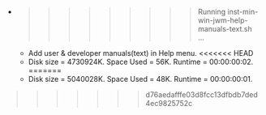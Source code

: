 * >>>>>>>>> Running inst-min-win-jwm-help-manuals-text.sh ...
  * Add user & developer manuals(text) in Help menu.
<<<<<<< HEAD
  * Disk size = 4730924K. Space Used = 56K. Runtime = 00:00:00:02.
=======
  * Disk size = 5040028K. Space Used = 48K. Runtime = 00:00:00:01.
>>>>>>> d76aedafffe03d8fcc13dfbdb7ded4ec9825752c

